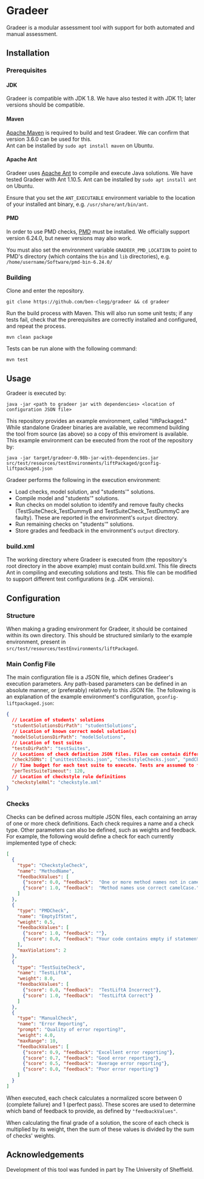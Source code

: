 # Gradeer

Gradeer is a modular assessment tool with support for both automated and manual assessment. 

## Installation

### Prerequisites

#### JDK

Gradeer is compatible with JDK 1.8. We have also tested it with JDK 11; later versions should be compatible.

#### Maven

[Apache Maven](https://maven.apache.org/) is required to build and test Gradeer. We can confirm that version 3.6.0 can be used for this.  
Ant can be installed by `sudo apt install maven` on Ubuntu.

#### Apache Ant

Gradeer uses [Apache Ant](https://ant.apache.org/) to compile and execute Java solutions. We have tested Gradeer with Ant 1.10.5.
Ant can be installed by `sudo apt install ant` on Ubuntu.

Ensure that you set the `ANT_EXECUTABLE` environment variable to the location of your installed ant binary, e.g. `/usr/share/ant/bin/ant`.

#### PMD

In order to use PMD checks, [PMD](https://github.com/pmd/pmd/releases/tag/pmd_releases%2F6.24.0) must be installed. We officially support version 6.24.0, but newer versions may also work.

You must also set the environment variable `GRADEER_PMD_LOCATION` to point to PMD's directory (which contains the `bin` and `lib` directories), e.g. `/home/username/Software/pmd-bin-6.24.0/`

### Building

Clone and enter the repository.
```shell script
git clone https://github.com/ben-clegg/gradeer && cd gradeer
```

Run the build process with Maven. This will also run some unit tests; if any tests fail, check that the prerequisites are correctly installed and configured, and repeat the process.
```shell script
mvn clean package
```

Tests can be run alone with the following command:
```shell script
mvn test
```

## Usage

Gradeer is executed by:
```shell script
java -jar <path to gradeer jar with dependencies> <location of configuration JSON file>
```

This repository provides an example environment, called "liftPackaged." While standalone Gradeer binaries are available, we recommend building the tool from source (as above) so a copy of this enviroment is available.
This example environment can be executed from the root of the repository by:

```shell script
java -jar target/gradeer-0.98b-jar-with-dependencies.jar src/test/resources/testEnvironments/liftPackaged/gconfig-liftpackaged.json
```

Gradeer performs the following in the execution environment:
- Load checks, model solution, and "students'" solutions.
- Compile model and "students'" solutions.
- Run checks on model solution to identify and remove faulty checks (TestSuiteCheck_TestDummyB and TestSuiteCheck_TestDummyC are faulty). These are reported in the environment's `output` directory.
- Run remaining checks on "students'" solutions.
- Store grades and feedback in the environment's `output` directory.

### build.xml
The working directory where Gradeer is executed from (the repository's root directory in the above example) must contain build.xml.
This file directs Ant in compiling and executing solutions and tests.
This file can be modified to support different test configurations (e.g. JDK versions).

## Configuration

### Structure

When making a grading environment for Gradeer, it should be contained within its own directory. This should be structured similarly to the example environment, present in `src/test/resources/testEnvironments/liftPackaged`.

### Main Config File

The main configuration file is a JSON file, which defines Gradeer's execution parameters. 
Any path-based parameters can be defined in an absolute manner, or (preferably) relatively to this JSON file.
The following is an explanation of the example environment's configuration, `gconfig-liftpackaged.json`:
```json
{
  // Location of students' solutions
  "studentSolutionsDirPath": "studentSolutions",
  // Location of known correct model solution(s)
  "modelSolutionsDirPath": "modelSolutions",
  // Location of test suites
  "testsDirPath": "testSuites",
  // Locations of check definition JSON files. Files can contain different types of checks, but it may be beneficial to group them.
  "checkJSONs": ["unittestChecks.json", "checkstyleChecks.json", "pmdChecks.json"],
  // Time budget for each test suite to execute. Tests are assumed to fail otherwise.
  "perTestSuiteTimeout": 120,
  // Location of checkstyle rule definitions
  "checkstyleXml": "checkstyle.xml"
}
```

### Checks

Checks can be defined across multiple JSON files, each containing an array of one or more check definitions.
Each check requires a name and a check type. Other parameters can also be defined, such as weights and feedback.
For example, the following would define a check for each currently implemented type of check:
```json
[
  {
    "type": "CheckstyleCheck",
    "name": "MethodName",
    "feedbackValues": [
      {"score": 0.0, "feedback":  "One or more method names not in camelCase."},
      {"score": 1.0, "feedback":  "Method names use correct camelCase."}
    ]
  },
  {
    "type": "PMDCheck",
    "name": "EmptyIfStmt",
    "weight": 0.5,
    "feedbackValues": [
      {"score": 1.0, "feedback": ""},
      {"score": 0.0, "feedback": "Your code contains empty if statements. This should be avoided as it reduces readability."}
    ],
    "maxViolations": 2
  },
  {
    "type": "TestSuiteCheck",
    "name": "TestLiftA",
    "weight": 8.0,
    "feedbackValues": [
      {"score": 0.0, "feedback":  "TestLiftA Incorrect"},
      {"score": 1.0, "feedback":  "TestLiftA Correct"}
    ]
  },
  {
    "type": "ManualCheck",
    "name": "Error Reporting",
    "prompt": "Quality of error reporting?",
    "weight": 4.0,
    "maxRange": 10,
    "feedbackValues": [
      {"score": 0.9, "feedback": "Excellent error reporting"},
      {"score": 0.7, "feedback": "Good error reporting"},
      {"score": 0.5, "feedback": "Average error reporting"},
      {"score": 0.0, "feedback": "Poor error reporting"}
    ]
  }
]
```

When executed, each check calculates a normalized score between 0 (complete failure) and 1 (perfect pass).
These scores are used to determine which band of feedback to provide, as defined by `"feedbackValues"`.

When calculating the final grade of a solution, the score of each check is multiplied by its weight, then the sum of these values is divided by the sum of checks' weights. 

## Acknowledgements 

Development of this tool was funded in part by The University of Sheffield.